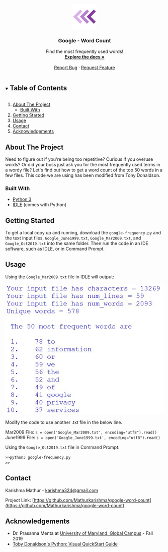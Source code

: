 <!-- PROJECT LOGO -->
<p align="center">
    <img src="images/logo.png" alt="Logo" width="80" height="80">
  </a>

  <h3 align="center">Google - Word Count</h3>

  <p align="center">
    Find the most frequently used words!
    <br />
    <a href="https://github.com/Mathurkarishma/google-word-count"><strong>Explore the docs »</strong></a>
    <br />
    <br />
    <a href="https://github.com/Mathurkarishma/google-word-count/issues">Report Bug</a>
    ·
    <a href="https://github.com/Mathurkarishma/google-word-count/issues">Request Feature</a>
  </p>
</p>



<!-- TABLE OF CONTENTS -->
<details open="open">
  <summary><h2 style="display: inline-block">Table of Contents</h2></summary>
  <ol>
    <li>
      <a href="#about-the-project">About The Project</a>
      <ul>
        <li><a href="#built-with">Built With</a></li>
      </ul>
    </li>
    <li>
      <a href="#getting-started">Getting Started</a>
    </li>
    <li><a href="#usage">Usage</a></li>
    <li><a href="#contact">Contact</a></li>
    <li><a href="#acknowledgements">Acknowledgements</a></li>
  </ol>
</details>



<!-- ABOUT THE PROJECT -->
## About The Project

Need to figure out if you're being too repetitive?  Curious if you overuse words?  Or did your boss just ask you for the most frequently used terms in a wordy file?  Let's find out how to get a word count of the top 50 words in a few files.  This code we are using has been modified from Tony Donaldson.

### Built With

* [Python 3](https://www.python.org/downloads/)
* [IDLE](https://docs.python.org/3/library/idle.html) (comes with Python)



<!-- GETTING STARTED -->
## Getting Started

To get a local copy up and running, download the `google-frequency.py` and the text input files, `Google_June1999.txt`, `Google_Mar2009.txt`, and `Google_Oct2019.txt` into the same folder. Then run the code in an IDE software, such as IDLE, or in Command Prompt.

<!-- USAGE EXAMPLES -->
## Usage

Using the `Google_Mar2009.txt` file in IDLE will output:

<img src="images/Mar2009.JPG" alt="Mar2009">


Modify the code to use another .txt file in the below line.

Mar2009 File:  `s = open('Google_Mar2009.txt', encoding="utf8").read()` <br />
June1999 File:  `s = open('Google_June1999.txt', encoding="utf8").read()`


Using the `Google_Oct2019.txt` file in Command Prompt:

`>>python3 google-frequency.py` <br />
`>>`

<!-- CONTACT -->
## Contact

Karishma Mathur - karishma324@gmail.com

Project Link: [https://github.com/Mathurkarishma/google-word-count](https://github.com/Mathurkarishma/google-word-count)



<!-- ACKNOWLEDGEMENTS -->
## Acknowledgements

* Dr. Prasanna Menta at [University of Maryland, Global Campus](https://www.umgc.edu/) - Fall 2019 <br />
* [Toby Donaldson's Python: Visual QuickStart Guide](https://www.amazon.com/Python-Visual-QuickStart-Guide-3rd/dp/0321929551)





<!-- MARKDOWN LINKS & IMAGES -->
<!-- https://www.markdownguide.org/basic-syntax/#reference-style-links -->
[contributors-shield]: https://img.shields.io/github/contributors/github_username/repo.svg?style=for-the-badge
[contributors-url]: https://github.com/github_username/repo/graphs/contributors
[forks-shield]: https://img.shields.io/github/forks/github_username/repo.svg?style=for-the-badge
[forks-url]: https://github.com/github_username/repo/network/members
[stars-shield]: https://img.shields.io/github/stars/github_username/repo.svg?style=for-the-badge
[stars-url]: https://github.com/github_username/repo/stargazers
[issues-shield]: https://img.shields.io/github/issues/github_username/repo.svg?style=for-the-badge
[issues-url]: https://github.com/github_username/repo/issues
[license-shield]: https://img.shields.io/github/license/github_username/repo.svg?style=for-the-badge
[license-url]: https://github.com/github_username/repo/blob/master/LICENSE.txt
[linkedin-shield]: https://img.shields.io/badge/-LinkedIn-black.svg?style=for-the-badge&logo=linkedin&colorB=555
[linkedin-url]: https://linkedin.com/in/github_username
